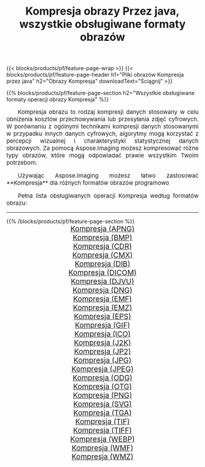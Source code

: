 ﻿---
title: Kompresja obrazy Przez java, wszystkie obsługiwane formaty obrazów 
weight: 3920
url: /pl/java/compress/ 
lang: pl
langdirlevel: 2
locales: zh-hans,ja,it,ru,de,es,fr,nl,id,lt,pl,pt,vi,tr,ko,zh-hant,ar,hi,th,sv,cs,uk,he
description: Używając Aspose.Imaging możesz łatwo Kompresja obrazy Via java
---

{{< blocks/products/pf/feature-page-wrap >}}
{{< blocks/products/pf/feature-page-header h1="Pliki obrazów Kompresja przez java" h2="Obrazy Kompresja" downloadText="Ściągnij" >}}


{{% blocks/products/pf/feature-page-section  h2="Wszystkie obsługiwane formaty operacji obrazy Kompresja" %}}
<p align="justify" style="text-indent:2em;font-size:15px;">
Kompresja obrazu to rodzaj kompresji danych stosowany w celu obniżenia kosztów przechowywania lub przesyłania zdjęć cyfrowych. W porównaniu z ogólnymi technikami kompresji danych stosowanymi w przypadku innych danych cyfrowych, algorytmy mogą korzystać z percepcji wizualnej i charakterystyki statystycznej danych obrazowych.
Za pomocą Aspose.Imaging możesz kompresować różne typy obrazów, które mogą odpowiadać prawie wszystkim Twoim potrzebom.
</p>
<p align="justify" style="text-indent:2em;font-size:15px;">
Używając Aspose.Imaging możesz łatwo zastosować **Kompresja** dla różnych formatów obrazów programowo
</p>
<p align="justify" style="text-indent:2em;font-size:15px;">
Pełna lista obsługiwanych operacji Kompresja według formatów obrazu:
</p>
<hr/>
{{% /blocks/products/pf/feature-page-section %}}
<div class="container-fluid productfamilypage bg-gray">
    <div class="convertypes bg-gray agp-content section">
        <div class="container">
		<div class="row other-converters" style="gap: 10px;font-size: 19px;text-align:center;">
		    <div class='col-md-2 other-converter remove-lp remove-rp'><a href="/imaging/pl/java/compress/apng/" style="padding:15px;">Kompresja (APNG)</a></div><div class='col-md-2 other-converter remove-lp remove-rp'><a href="/imaging/pl/java/compress/bmp/" style="padding:15px;">Kompresja (BMP)</a></div><div class='col-md-2 other-converter remove-lp remove-rp'><a href="/imaging/pl/java/compress/cdr/" style="padding:15px;">Kompresja (CDR)</a></div><div class='col-md-2 other-converter remove-lp remove-rp'><a href="/imaging/pl/java/compress/cmx/" style="padding:15px;">Kompresja (CMX)</a></div><div class='col-md-2 other-converter remove-lp remove-rp'><a href="/imaging/pl/java/compress/dib/" style="padding:15px;">Kompresja (DIB)</a></div><div class='col-md-2 other-converter remove-lp remove-rp'><a href="/imaging/pl/java/compress/dicom/" style="padding:15px;">Kompresja (DICOM)</a></div><div class='col-md-2 other-converter remove-lp remove-rp'><a href="/imaging/pl/java/compress/djvu/" style="padding:15px;">Kompresja (DJVU)</a></div><div class='col-md-2 other-converter remove-lp remove-rp'><a href="/imaging/pl/java/compress/dng/" style="padding:15px;">Kompresja (DNG)</a></div><div class='col-md-2 other-converter remove-lp remove-rp'><a href="/imaging/pl/java/compress/emf/" style="padding:15px;">Kompresja (EMF)</a></div><div class='col-md-2 other-converter remove-lp remove-rp'><a href="/imaging/pl/java/compress/emz/" style="padding:15px;">Kompresja (EMZ)</a></div><div class='col-md-2 other-converter remove-lp remove-rp'><a href="/imaging/pl/java/compress/eps/" style="padding:15px;">Kompresja (EPS)</a></div><div class='col-md-2 other-converter remove-lp remove-rp'><a href="/imaging/pl/java/compress/gif/" style="padding:15px;">Kompresja (GIF)</a></div><div class='col-md-2 other-converter remove-lp remove-rp'><a href="/imaging/pl/java/compress/ico/" style="padding:15px;">Kompresja (ICO)</a></div><div class='col-md-2 other-converter remove-lp remove-rp'><a href="/imaging/pl/java/compress/j2k/" style="padding:15px;">Kompresja (J2K)</a></div><div class='col-md-2 other-converter remove-lp remove-rp'><a href="/imaging/pl/java/compress/jp2/" style="padding:15px;">Kompresja (JP2)</a></div><div class='col-md-2 other-converter remove-lp remove-rp'><a href="/imaging/pl/java/compress/jpg/" style="padding:15px;">Kompresja (JPG)</a></div><div class='col-md-2 other-converter remove-lp remove-rp'><a href="/imaging/pl/java/compress/jpeg/" style="padding:15px;">Kompresja (JPEG)</a></div><div class='col-md-2 other-converter remove-lp remove-rp'><a href="/imaging/pl/java/compress/odg/" style="padding:15px;">Kompresja (ODG)</a></div><div class='col-md-2 other-converter remove-lp remove-rp'><a href="/imaging/pl/java/compress/otg/" style="padding:15px;">Kompresja (OTG)</a></div><div class='col-md-2 other-converter remove-lp remove-rp'><a href="/imaging/pl/java/compress/png/" style="padding:15px;">Kompresja (PNG)</a></div><div class='col-md-2 other-converter remove-lp remove-rp'><a href="/imaging/pl/java/compress/svg/" style="padding:15px;">Kompresja (SVG)</a></div><div class='col-md-2 other-converter remove-lp remove-rp'><a href="/imaging/pl/java/compress/tga/" style="padding:15px;">Kompresja (TGA)</a></div><div class='col-md-2 other-converter remove-lp remove-rp'><a href="/imaging/pl/java/compress/tif/" style="padding:15px;">Kompresja (TIF)</a></div><div class='col-md-2 other-converter remove-lp remove-rp'><a href="/imaging/pl/java/compress/tiff/" style="padding:15px;">Kompresja (TIFF)</a></div><div class='col-md-2 other-converter remove-lp remove-rp'><a href="/imaging/pl/java/compress/webp/" style="padding:15px;">Kompresja (WEBP)</a></div><div class='col-md-2 other-converter remove-lp remove-rp'><a href="/imaging/pl/java/compress/wmf/" style="padding:15px;">Kompresja (WMF)</a></div><div class='col-md-2 other-converter remove-lp remove-rp'><a href="/imaging/pl/java/compress/wmz/" style="padding:15px;">Kompresja (WMZ)</a></div>
                </div>
        </div>
    </div>
</div>
<br/>
